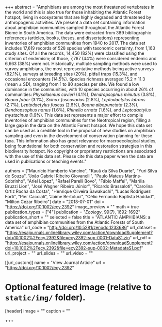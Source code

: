 +++
abstract = "Amphibians are among the most threatened vertebrates in the world and this is also true for those inhabiting the Atlantic Forest hotspot, living in ecosystems that are highly degraded and threatened by anthropogenic activities. We present a data set containing information about amphibian communities sampled throughout the Atlantic Forest Biome in South America. The data were extracted from 389 bibliographic references (articles, books, theses, and dissertations) representing inventories of amphibian communities from 1940 to 2017. The data set includes 17,619 records of 528 species with taxonomic certainty, from 1,163 study sites. Of all the records, 14,450 (82%) were classified using the criterion of endemism; of those, 7,787 (44%) were considered endemic and 6,663 (38%) were not. Historically, multiple sampling methods were used to survey amphibians, the most representative methods being active surveys (82.1%), surveys at breeding sites (20%), pitfall traps (15.3%), and occasional encounters (14.5%). Species richness averaged 15.2 ± 11.3 (mean ± SD), ranging from 1 to 80 species per site. We found a low dominance in the communities, with 10 species occurring in about 26% of communities: *Physalaemus cuvieri* (4.1%), *Dendropsophus minutus* (3.8%), *Boana faber* (3.1%), *Scinax fuscovarius* (2.8%), *Leptodactylus latrans* (2.7%), *Leptodactylus fuscus* (2.6%), *Boana albopunctata* (2.3%), *Dendropsophus nanus* (1.6%), *Rhinella ornata* (1.6%), and *Leptodactylus mystacinus* (1.6%). This data set represents a major effort to compile inventories of amphibian communities for the Neotropical region, filling a large gap in the data on the Atlantic Forest hotspot. We hope this data set can be used as a credible tool in the proposal of new studies on amphibian sampling and even in the development of conservation planning for these taxa. This information also has great relevance for macroecological studies, being foundational for both conservation and restoration strategies in this biodiversity hotspot. No copyright or proprietary restrictions are associated with the use of this data set. Please cite this data paper when the data are used in publications or teaching events."

authors = ["Maurício Humberto Vancine", "Kauã da Silva Duarte", "Yuri Silva de Souza", "João Gabriel Ribeiro Giovanelli", "Paulo Mateus Martins‐Sobrinho", "Ariel López", "Rafael Parelli Bovo", "Fábio Maffei", "Marília Bruzzi Lion", "José Wagner Ribeiro Júnior", "Ricardo Brassaloti", "Carolina Ortiz Rocha da Costa", "Henrique Oliveira Sawakuchi", "Lucas Rodriguez Forti", "Pier Cacciali", "Jaime Bertoluci", "Célio Fernando Baptista Haddad", "Milton Cezar Ribeiro"]
date = "2018-07-01"
doi = "https://doi.org/10.1002/ecy.2392"
image_preview = ""
math = true
publication_types = ["4"]
publication = "*Ecology*, 99(7), 1692-1692"
publication_short = ""
selected = false
title = "ATLANTIC AMPHIBIANS: a data set of amphibian communities from the Atlantic Forests of South America"
url_code = "http://doi.org/10.5281/zenodo.1233686"
url_dataset = "https://esajournals.onlinelibrary.wiley.com/action/downloadSupplement?doi=10.1002%2Fecy.2392&file=ecy2392-sup-0001-DataS1.zip"
url_pdf = "https://esajournals.onlinelibrary.wiley.com/action/downloadSupplement?doi=10.1002%2Fecy.2392&file=ecy2392-sup-0002-MetadataS1.pdf"
url_project = ""
url_slides = ""
url_video = ""

[[url_custom]]
name = "View Journal Article"
url = "https://doi.org/10.1002/ecy.2392"

# Optional featured image (relative to `static/img/` folder).
[header]
image = ""
caption = ""

+++

